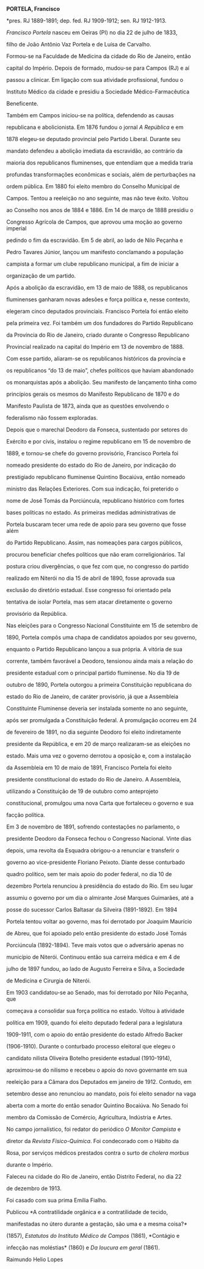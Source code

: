 **PORTELA, Francisco**



\*pres. RJ 1889-1891; dep. fed. RJ 1909-1912; sen. RJ 1912-1913.



*Francisco Portela* nasceu em Oeiras (PI) no dia 22 de julho de 1833,

filho de João Antônio Vaz Portela e de Luísa de Carvalho.



Formou-se na Faculdade de Medicina da cidade do Rio de Janeiro, então

capital do Império. Depois de formado, mudou-se para Campos (RJ) e aí

passou a clinicar. Em ligação com sua atividade profissional, fundou o

Instituto Médico da cidade e presidiu a Sociedade Médico-Farmacêutica

Beneficente.



Também em Campos iniciou-se na política, defendendo as causas

republicana e abolicionista. Em 1876 fundou o jornal *A República* e em

1878 elegeu-se deputado provincial pelo Partido Liberal. Durante seu

mandato defendeu a abolição imediata da escravidão, ao contrário da

maioria dos republicanos fluminenses, que entendiam que a medida traria

profundas transformações econômicas e sociais, além de perturbações na

ordem pública. Em 1880 foi eleito membro do Conselho Municipal de

Campos. Tentou a reeleição no ano seguinte, mas não teve êxito. Voltou

ao Conselho nos anos de 1884 e 1886. Em 14 de março de 1888 presidiu o

Congresso Agrícola de Campos, que aprovou uma moção ao governo imperial

pedindo o fim da escravidão. Em 5 de abril, ao lado de Nilo Peçanha e

Pedro Tavares Júnior, lançou um manifesto conclamando a população

campista a formar um clube republicano municipal, a fim de iniciar a

organização de um partido.



Após a abolição da escravidão, em 13 de maio de 1888, os republicanos

fluminenses ganharam novas adesões e força política e, nesse contexto,

elegeram cinco deputados provinciais. Francisco Portela foi então eleito

pela primeira vez. Foi também um dos fundadores do Partido Republicano

da Província do Rio de Janeiro, criado durante o Congresso Republicano

Provincial realizado na capital do Império em 13 de novembro de 1888.

Com esse partido, aliaram-se os republicanos históricos da província e

os republicanos “do 13 de maio”, chefes políticos que haviam abandonado

os monarquistas após a abolição. Seu manifesto de lançamento tinha como

princípios gerais os mesmos do Manifesto Republicano de 1870 e do

Manifesto Paulista de 1873, ainda que as questões envolvendo o

federalismo não fossem exploradas.



Depois que o marechal Deodoro da Fonseca, sustentado por setores do

Exército e por civis, instalou o regime republicano em 15 de novembro de

1889, e tornou-se chefe do governo provisório, Francisco Portela foi

nomeado presidente do estado do Rio de Janeiro, por indicação do

prestigiado republicano fluminense Quintino Bocaiúva, então nomeado

ministro das Relações Exteriores. Com sua indicação, foi preterido o

nome de José Tomás da Porciúncula, republicano histórico com fortes

bases políticas no estado. As primeiras medidas administrativas de

Portela buscaram tecer uma rede de apoio para seu governo que fosse além

do Partido Republicano. Assim, nas nomeações para cargos públicos,

procurou beneficiar chefes políticos que não eram correligionários. Tal

postura criou divergências, o que fez com que, no congresso do partido

realizado em Niterói no dia 15 de abril de 1890, fosse aprovada sua

exclusão do diretório estadual. Esse congresso foi orientado pela

tentativa de isolar Portela, mas sem atacar diretamente o governo

provisório da República.



Nas eleições para o Congresso Nacional Constituinte em 15 de setembro de

1890, Portela compôs uma chapa de candidatos apoiados por seu governo,

enquanto o Partido Republicano lançou a sua própria. A vitória de sua

corrente, também favorável a Deodoro, tensionou ainda mais a relação do

presidente estadual com o principal partido fluminense. No dia 19 de

outubro de 1890, Portela outorgou a primeira Constituição republicana do

estado do Rio de Janeiro, de caráter provisório, já que a Assembleia

Constituinte Fluminense deveria ser instalada somente no ano seguinte,

após ser promulgada a Constituição federal. A promulgação ocorreu em 24

de fevereiro de 1891, no dia seguinte Deodoro foi eleito indiretamente

presidente da República, e em 20 de março realizaram-se as eleições no

estado. Mais uma vez o governo derrotou a oposição e, com a instalação

da Assembleia em 10 de maio de 1891, Francisco Portela foi eleito

presidente constitucional do estado do Rio de Janeiro. A Assembleia,

utilizando a Constituição de 19 de outubro como anteprojeto

constitucional, promulgou uma nova Carta que fortaleceu o governo e sua

facção política.



Em 3 de novembro de 1891, sofrendo contestações no parlamento, o

presidente Deodoro da Fonseca fechou o Congresso Nacional. Vinte dias

depois, uma revolta da Esquadra obrigou-o a renunciar e transferir o

governo ao vice-presidente Floriano Peixoto. Diante desse conturbado

quadro político, sem ter mais apoio do poder federal, no dia 10 de

dezembro Portela renunciou à presidência do estado do Rio. Em seu lugar

assumiu o governo por um dia o almirante José Marques Guimarães, até a

posse do sucessor Carlos Baltasar da Silveira (1891-1892). Em 1894

Portela tentou voltar ao governo, mas foi derrotado por Joaquim Maurício

de Abreu, que foi apoiado pelo então presidente do estado José Tomás

Porciúncula (1892-1894). Teve mais votos que o adversário apenas no

município de Niterói. Continuou então sua carreira médica e em 4 de

julho de 1897 fundou, ao lado de Augusto Ferreira e Silva, a Sociedade

de Medicina e Cirurgia de Niterói.



Em 1903 candidatou-se ao Senado, mas foi derrotado por Nilo Peçanha, que

começava a consolidar sua força política no estado. Voltou à atividade

política em 1909, quando foi eleito deputado federal para a legislatura

1909-1911, com o apoio do então presidente do estado Alfredo Backer

(1906-1910). Durante o conturbado processo eleitoral que elegeu o

candidato nilista Oliveira Botelho presidente estadual (1910-1914),

aproximou-se do nilismo e recebeu o apoio do novo governante em sua

reeleição para a Câmara dos Deputados em janeiro de 1912. Contudo, em

setembro desse ano renunciou ao mandato, pois foi eleito senador na vaga

aberta com a morte do então senador Quintino Bocaiúva. No Senado foi

membro da Comissão de Comércio, Agricultura, Indústria e Artes.



No campo jornalístico, foi redator do periódico *O Monitor Campista* e

diretor da *Revista Físico-Química*. Foi condecorado com o Hábito da

Rosa, por serviços médicos prestados contra o surto de *cholera morbus*

durante o Império.



Faleceu na cidade do Rio de Janeiro, então Distrito Federal, no dia 22

de dezembro de 1913.



Foi casado com sua prima Emília Fialho.



Publicou *A contratilidade orgânica e a contratilidade de tecido,

manifestadas no útero durante a gestação, são uma e a mesma coisa?*

(1857), *Estatutos do Instituto Médico de Campos* (1861), *Contágio e

infecção nas moléstias* (1860) e *Da loucura em geral* (1861).



Raimundo Helio Lopes



